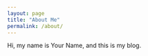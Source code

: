 ```yaml
---
layout: page
title: "About Me"
permalink: /about/
---
```


Hi, my name is Your Name, and this is my blog.
 
